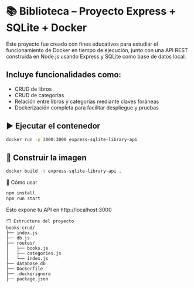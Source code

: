 
# 📚 Biblioteca – Proyecto Express + SQLite + Docker
Este proyecto fue creado con fines educativos para estudiar el funcionamiento de Docker en tiempo de ejecución, junto con una API REST construida en Node.js usando Express y SQLite como base de datos local.

## Incluye funcionalidades como:

* CRUD de libros
* CRUD de categorías
* Relación entre libros y categorías mediante claves foráneas
* Dockerización completa para facilitar despliegue y pruebas
 
## ▶️ Ejecutar el contenedor
``` bash
docker run -p 3000:3000 express-sqlite-library-api

``` 

## 🔧 Construir la imagen
``` bash
docker build -t express-sqlite-library-api .
```


🚀 Cómo usar 
``` bash
npm install 
npm run start 
``` 

Esto expone tu API en http://localhost:3000
``` 
🗂️ Estructura del proyecto
books-crud/
├── index.js
├── db.js
├── routes/
│   ├── books.js
│   ├── categories.js
│   └── index.js
├── database.db
├── Dockerfile
├── .dockerignore
├── package.json
``` 